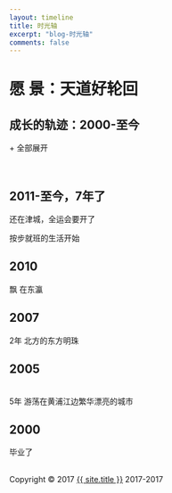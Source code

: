 ```yaml
---
layout: timeline
title: 时光轴
excerpt: "blog-时光轴"
comments: false
---
```

<script>
	if("19771212"==prompt("Please input password, password is my birthday"))
	{
		alert("Right");
	}
	else
	{
		alert("Wrong");
		location="http://www.xiangnandao.com";
	}
</script>
<html class="no-js">
<head>
    <title>时光轴 - {{ site.title }}</title>
    <meta http-equiv="content-Type" content="text/html; charset=UTF-8">
    <link rel="stylesheet" href="./css/screen.css" type="text/css" media="screen">
    <link rel="stylesheet" href="./css/responsive.css" type="text/css" media="screen">
    <link rel="stylesheet" href="./inc/colorbox.css" type="text/css" media="screen">
    <link href="./css/default.css" type="text/css" rel="stylesheet">
</head>

<body>
<div class="container">
<a href="{{ site.url }}"><div class="avatar"></div></a>
<h1>愿 景：天道好轮回</h1>
<h2 id="subtitle">成长的轨迹：2000-至今</h2>
<div id="timelineContainer">

<div class="timelineToggle"><p><a class="expandAll">+ 全部展开</a></p></div>

<br class="clear">

<div class="timelineMajor">
    <h2 class="timelineMajorMarker"><span>2011-至今，7年了</span></h2>
    <!-- /.timelineMinor -->
    <dl class="timelineMinor">
        <dt id="20161212"><a>还在津城，全运会要开了</a></dt>
        <dd class="timelineEvent" id="20161212EX" style="display:none;">
            <h3>2016.12.12</h3>
            <div class="media">
                <img src="../upload-img/bj/013.jpg" width="240" height="180">
            </div>
               <p>为自己的勇敢和天真喝彩</p>
               <p>人还是要有梦想的，万一实现了呢？</p>
            <br class="clear">
        </dd>
    </dl>    
    <dl class="timelineMinor">
        <dt id="20160706"><a>按步就班的生活开始</a></dt>
        <dd class="timelineEvent" id="20160706EX" style="display:none;">
            <h3>2011.01.01-2014.12.29</h3>
            <div class="media">
                <img src="../upload-img/bj/014.jpg" width="240" height="180">
            </div>
            <p>痛着却并不快乐</p>
            <br class="clear">
        </dd>
    </dl> 
</div> 

<div class="timelineMajor">
    <h2 class="timelineMajorMarker"><span>2010</span></h2>
    <!-- /.timelineMinor -->
    <dl class="timelineMinor">
        <dt id="20130621"><a>飘 在东瀛</a></dt>
        <dd class="timelineEvent" id="20130621EX" style="display:none;">
            <h3>2009.03.01</h3>
            <div class="media">
                <img src="../upload-img/bj/018.jpg" width="240" height="180">
            </div>
            <p>喜欢这里的工作氛围，优雅的自然环境，美味食物，商店etc</p>
            <p>又到夏天了，很怀念烟火季节</p>
            <br class="clear">
        </dd>
        <!-- /.timelineEvent -->
    </dl>
</div>

<div class="timelineMajor">
    <h2 class="timelineMajorMarker"><span>2007</span></h2>
    <!-- /.timelineMinor -->
    <dl class="timelineMinor">
        <dt id="20130621"><a>2年 北方的东方明珠</a></dt>
        <dd class="timelineEvent" id="20130621EX" style="display:none;">
            <h3>2007.10.01</h3>
            <div class="media">
                <img src="http://osg1u3s09.bkt.clouddn.com/image/jpg/timeline/DSCN0663.JPG" width="240" height="180">
            </div>
            <p>很漂亮的城市，有山有水有海</p>
            <p>如果不是......应该在这里定居，喜欢这里的一切</p>
            <br class="clear">
        </dd>
        <!-- /.timelineEvent -->
    </dl>
</div>    
<div class="timelineMajor">
    <h2 class="timelineMajorMarker"><span>2005</span></h2>
    <!-- /.timelineMinor -->
    <dl class="timelineMinor">
        <dt id="20130621"><a>5年 游荡在黄浦江边繁华漂亮的城市</a></dt>
        <dd class="timelineEvent" id="20130621EX" style="display:none;">
            <h3>2005.09.30</h3>
            <div class="media">
                <img src="../upload-img/bj/018.jpg" width="240" height="180">
            </div>
            <p>确实是最发达开放包容的城市</p>
            <p>如果不是觉得自己太过于渺小，也许是很好的选择</p>
	    <p>曾经也是踌躇满志的屌丝一枚</p>
            <br class="clear">
        </dd>
        <!-- /.timelineEvent -->
    </dl>
</div>
<div class="timelineMajor">
    <h2 class="timelineMajorMarker"><span>2000</span></h2>
    <!-- /.timelineMinor -->
    <dl class="timelineMinor">
        <dt id="20090822"><a>毕业了</a></dt>
        <dd class="timelineEvent" id="20090822EX" style="display:none;">
            <h3>2000.07.10</h3>
            <div class="media">
                <img src="../upload-img/bj/shisan13.jpeg" width="240" height="180">
            </div>
            <p>四年的相聚，天涯海角，永远回不去的青春---致青春无悔</p>
            <br class="clear">
        </dd>
        <!-- /.timelineEvent -->
    </dl>
</div>
<br class="clear">

<div id="copyright">
	Copyright © 2017 <a href='{{ site.url }}'>{{ site.title }}</a> 2017-2017
</div>

<!-- GLOBAL CORE SCRIPTS -->
<script src="js/jquery.min.js"></script>
<script type="text/javascript" src="./inc/colorbox.js"></script>
<script type="text/javascript" src="./js/timeliner.min.js"></script>
<script>
    $(document).ready(function () {
        $.timeliner({
            <!--startOpen: ['#20161212EX', '#20160706EX','#20160622EX'],-->
            expandAllText: '+ 全部展开',
            collapseAllText: '- 全部折叠'
        });
    });
</script>


